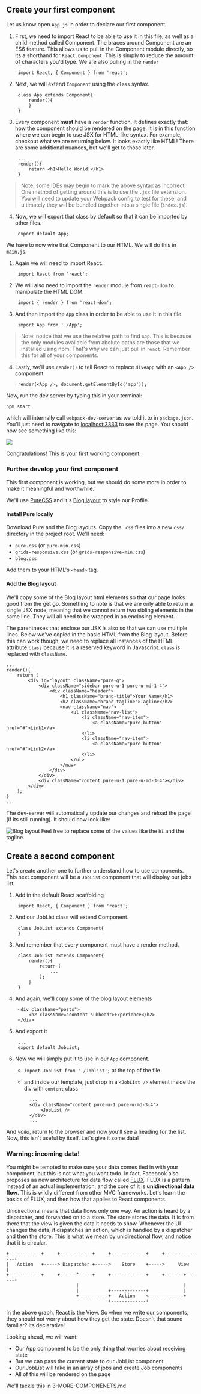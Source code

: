 ## Create your first component

Let us know open `App.js` in order to declare our first component. 

1. First, we need to import React to be able to use it in this file, as well as a child method called Component. The braces around Component are an ES6 feature. This allows us to pull in the Component module directly, so its a shorthand for `React.Component`. This is simply to reduce the amount of characters you'd type.
We are also pulling in the `render` 

        import React, { Component } from 'react';
    
2. Next, we will extend `Component` using the `class` syntax. 

        class App extends Component{
            render(){
            }
        }

3. Every component **must** have a `render` function. It defines exactly that: how the component should be rendered on the page. It is in this function where we can begin to  use JSX for HTML-like syntax. For example, checkout what we are returning below. It looks exactly like HTML! There are some additional nuances, but we'll get to those later. 

        ...
        render(){
            return <h1>Hello World!</h1>
        }

> Note: some IDEs may begin to mark the above syntax as incorrect. One method of getting around this is to use the `.jsx` file extension. You will need to update your Webpack config to test for these, and ultimately they will be bundled together into a single file (`index.js`). 

4. Now, we will export that class by default so that it can be imported by other files. 

        export default App;
        
We have to now wire that Component to our HTML. We will do this in `main.js`. 

1. Again we will need to import React.

        import React from 'react';

2. We will also need to import the `render` module from `react-dom` to manipulate the HTML DOM.

        import { render } from 'react-dom';

3. And then import the `App` class in order to be able to use it in this file. 
        
        import App from './App';

> Note: notice that we use the relative path to find `App`. This is because the only modules available from abolute paths are those that we installed using npm. That's why we can just pull in `react`. Remember this for all of your components. 

4. Lastly, we'll use `render()` to tell React to replace `div#app` with an `<App />` component.

        render(<App />, document.getElementById('app'));
        
Now, run the dev server by typing this in your terminal:

    npm start
    
which will internally call `webpack-dev-server` as we told it to in `package.json`. You'll just need to navigate to [localhost:3333](http://localhost:3333/) to see the page. You should now see something like this:

![](http://i.imgur.com/sTlsXVn.png)

Congratulations! This is your first working component. 

### Further develop your first component

This first component is working, but we should do some more in order to make it meaningful and worthwhile. 

We'll use [PureCSS](http://purecss.io/) and it's [Blog layout](http://purecss.io/layouts/blog/) to style our Profile. 

#### Install Pure locally

Download Pure and the Blog layouts. Copy the `.css` files into a new `css/` directory in the project root. We'll need:

- `pure.css` (or `pure-min.css`)
- `grids-responsive.css` (or `grids-responsive-min.css`)
- `blog.css`

Add them to your HTML's `<head>` tag.

#### Add the Blog layout

We'll copy some of the Blog layout html elements so that our page looks good from the get go. Something to note is that we are only able to return a single JSX node, meaning that we cannot return two sibling elements in the same line. They will all need to be wrapped in an enclosing element.

The parentheses that enclose our JSX is also so that we can use multiple lines. Below we've copied in the basic HTML from the Blog layout. Before this can work though, we need to replace all instances of the HTML attribute `class` because it is a reserved keyword in Javascript. `class` is replaced with `className`. 

    
    ...
    render(){
        return (
            <div id="layout" className="pure-g">
                <div className="sidebar pure-u-1 pure-u-md-1-4">
                    <div className="header">
                        <h1 className="brand-title">Your Name</h1>
                        <h2 className="brand-tagline">Tagline</h2>
                        <nav className="nav">
                            <ul className="nav-list">
                                <li className="nav-item">
                                    <a className="pure-button" href="#">Link1</a>
                                </li>
                                <li className="nav-item">
                                    <a className="pure-button" href="#">Link2</a>
                                </li>
                            </ul>
                        </nav>
                    </div>
                </div>
                <div className="content pure-u-1 pure-u-md-3-4"></div>
            </div>
        );
    }
    ...

The dev-server will automatically update our changes and reload the page (if its still running). It should now look like:

![Blog layout](http://i.imgur.com/bSeSkiY.png)
Feel free to replace some of the values like the `h1` and the tagline. 

## Create a second component

Let's create another one to further understand how to use components. This next component will be a `JobList` component that will display our jobs list. 

1. Add in the default React scaffolding

        import React, { Component } from 'react';

2. And our JobList class will extend Component. 

        class JobList extends Component{
        }
        
3. And remember that every component must have a render method.

        class JobList extends Component{
            render(){
                return (
                    ...
                );
            }
        }
        
4. And again, we'll copy some of the blog layout elements

        <div className="posts">
            <h2 className="content-subhead">Experience</h2>
        </div>

5. And export it

        ...
        export default JobList;
        
6. Now we will simply put it to use in our `App` component.
    - `import JobList from './Joblist';` at the top of the file
    - and inside our template, just drop in a `<JobList />` element inside the div with `content` class
    
            ...
            <div className="content pure-u-1 pure-u-md-3-4">
                <JobList />
            </div>
            ...

And _voilà_, return to the browser and now you'll see a heading for the list. Now, this isn't useful by itself. Let's give it some data!

### Warning: incoming data!

You might be tempted to make sure your data comes tied in with your component, but this is not what you want todo. In fact, Facebook also proposes aa new architecture for data flow called [FLUX](https://facebook.github.io/flux/docs/overview.html). FLUX is a pattern instead of an actual implementation, and the core of it is **unidirectional data flow**. This is wildly different from other MVC frameworks. Let's learn the basics of FLUX, and then how that applies to React components. 

Unidirectional means that data flows only one way. An action is heard by a dispatcher, and forwarded on to a store. The store stores the data. It is from there that the view is given the data it needs to show. Whenever the UI changes the data, it dispatches an action, which is handled by a dispatcher and then the store. This is what we mean by unidirectional flow, and notice that it is circular.  

    +------------+     +------------+     +-------------+     +--------------+
    |   Action   +-----> Dispatcher +----->    Store    +----->     View     |
    +------------+     +------^-----+     +-------------+     +-------+------+
                              |                                       |
                              |           +-------------+             |
                              +-----------+   Action    <-------------+
                                          +-------------+

In the above graph, React is the View. So when we write our components, they should not worry about how they get the state. Doesn't that sound familiar? Its declarative!
 
Looking ahead, we will want:

- Our App component to be the only thing that worries about receiving state
- But we can pass the current state to our JobList component
- Our JobList will take in an array of jobs and create Job components
- All of this will be rendered on the page

We'll tackle this in 3-MORE-COMPONENETS.md